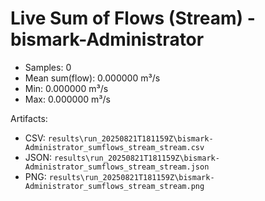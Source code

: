 # Live Sum of Flows (Stream) - bismark-Administrator

- Samples: 0
- Mean sum(flow): 0.000000 m³/s
- Min: 0.000000 m³/s
- Max: 0.000000 m³/s

Artifacts:
- CSV: `results\run_20250821T181159Z\bismark-Administrator_sumflows_stream_stream.csv`
- JSON: `results\run_20250821T181159Z\bismark-Administrator_sumflows_stream_stream.json`
- PNG: `results\run_20250821T181159Z\bismark-Administrator_sumflows_stream_stream.png`